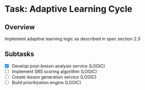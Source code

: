 # Task: Adaptive Learning Cycle

## Overview
Implement adaptive learning logic as described in spec section 2.3

## Subtasks
- [x] Develop post-lesson analysis service (LOGIC)
- [ ] Implement SRS scoring algorithm (LOGIC)
- [ ] Create lesson generation service (LOGIC)
- [ ] Build prioritization engine (LOGIC)